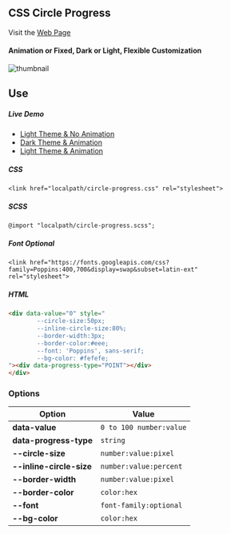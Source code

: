 ## CSS Circle Progress

Visit the [Web Page](https://ozdalgic.github.io/CSS-Circle-Progress/)
    
#### Animation or Fixed, Dark or Light, Flexible Customization
![thumbnail](https://raw.githubusercontent.com/ozdalgic/CSS-Circle-Progress/master/example/assets/img/thumbnail.png)

## Use
##### Live Demo
- [Light Theme & No Animation](https://codepen.io/ozdalgic/pen/abOoBoV)
- [Dark Theme & Animation](https://codepen.io/ozdalgic/pen/ZEGzpPB)
- [Light Theme & Animation](https://codepen.io/ozdalgic/pen/ZEGzpMO)

##### CSS
    <link href="localpath/circle-progress.css" rel="stylesheet">

##### SCSS
    @import "localpath/circle-progress.scss";

##### Font Optional
    <link href="https://fonts.googleapis.com/css?family=Poppins:400,700&display=swap&subset=latin-ext" rel="stylesheet">

##### HTML
```html
<div data-value="0" style="
        --circle-size:50px;
        --inline-circle-size:80%;
        --border-width:3px;
        --border-color:#eee;
        --font: 'Poppins', sans-serif;
        --bg-color: #fefefe;
"><div data-progress-type="POINT"></div>
</div> 
```

### Options

Option | Value
--- | --- 
**data-value** | `0 to 100 number:value`
**data-progress-type** | `string`
**--circle-size** | `number:value:pixel`
**--inline-circle-size** | `number:value:percent` 
**--border-width** | `number:value:pixel`
**--border-color** | `color:hex`
**--font** | `font-family:optional`
**--bg-color** | `color:hex`

